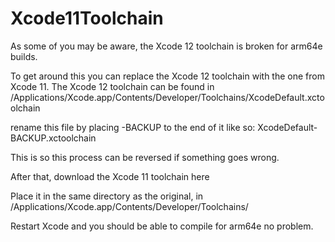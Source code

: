 # Xcode11Toolchain

As some of you may be aware, the Xcode 12 toolchain is broken for arm64e builds.

To get around this you can replace the Xcode 12 toolchain with the one from Xcode 11. The Xcode 12 toolchain can be found in
/Applications/Xcode.app/Contents/Developer/Toolchains/XcodeDefault.xctoolchain

rename this file by placing -BACKUP to the end of it like so: XcodeDefault-BACKUP.xctoolchain

This is so this process can be reversed if something goes wrong.

After that, download the Xcode 11 toolchain here

Place it in the same directory as the original, in /Applications/Xcode.app/Contents/Developer/Toolchains/

Restart Xcode and you should be able to compile for arm64e no problem.
